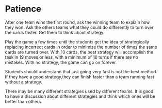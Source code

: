# Patience

After one team wins the first round, ask the winning team to explain how they won.
Ask the others teams what they could do differently to turn over the cards faster. Get them to think about strategy.   

Play the game a few times until the students get the idea of strategically replacing incorrect cards in order
to minimize the number of times the same cards are turned over. With 10 cards, the best strategy will accomplish the task in 19 moves or less, with a minimum of 10 turns if there are no mistakes. With no
strategy, the game can go on forever.   

Students should understand that just going very fast is not the best method. If they have a good strategy,they can finish faster than a team running fast without a strategy.   

There may be many different strategies used by different teams. It is good to have a discussion about different strategies and think which ones will be better than others.